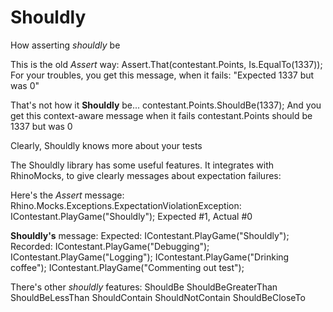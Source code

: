 Shouldly
========

How asserting *shouldly* be

This is the old *Assert* way: 
    Assert.That(contestant.Points, Is.EqualTo(1337));
For your troubles, you get this message, when it fails:
    "Expected 1337 but was 0"

That's not how it **Shouldly** be...
    contestant.Points.ShouldBe(1337);
And you get this context-aware message when it fails
    contestant.Points should be 1337 but was 0

Clearly, Shouldly knows more about your tests

The Shouldly library has some useful features.
It integrates with RhinoMocks, to give clearly messages about expectation failures:

Here's the *Assert* message:
    Rhino.Mocks.Exceptions.ExpectationViolationException:
    IContestant.PlayGame("Shouldly"); Expected #1, Actual #0

**Shouldly's** message:
    Expected:
        IContestant.PlayGame("Shouldly");
    Recorded:
      IContestant.PlayGame("Debugging");
      IContestant.PlayGame("Logging");
      IContestant.PlayGame("Drinking coffee");
      IContestant.PlayGame("Commenting out test");

There's other *shouldly* features:
    ShouldBe
    ShouldBeGreaterThan
    ShouldBeLessThan
    ShouldContain
    ShouldNotContain
    ShouldBeCloseTo



